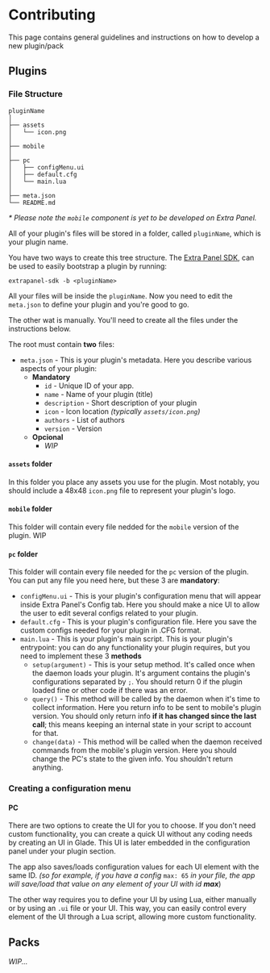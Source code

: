 # Contributing

This page contains general guidelines and instructions on how to develop a new plugin/pack

## Plugins

### File Structure

```
pluginName
│
├── assets
│   └── icon.png
│
├── mobile
│
├── pc
│   ├── configMenu.ui
│   ├── default.cfg
│   └── main.lua
│
├── meta.json
└── README.md
```

*\* Please note the `mobile` component is yet to be developed on Extra Panel.*

All of your plugin's files will be stored in a folder, called `pluginName`, which is your plugin name.

You have two ways to create this tree structure. The [Extra Panel SDK](https://gitlab.com/aurorafossorg/p/extra-panel/sdk/), can be used to easily bootstrap a plugin by running:

`extrapanel-sdk -b <pluginName>`

All your files will be inside the `pluginName`. Now you need to edit the `meta.json` to define your plugin and you're good to go.

The other wat is manually. You'll need to create all the files under the instructions below.

The root must contain **two** files:

- `meta.json` - This is your plugin's metadata. Here you describe various aspects of your plugin:
    - **Mandatory**
        - `id` - Unique ID of your app.
        - `name` - Name of your plugin (title)
        - `description` - Short description of your plugin
        - `icon` - Icon location *(typically `assets/icon.png`)*
        - `authors` - List of authors
        - `version` - Version
    - **Opcional**
        - *WIP*

#### `assets` folder

In this folder you place any assets you use for the plugin. Most notably, you should include a 48x48 `icon.png` file to represent your plugin's logo.

#### `mobile` folder

This folder will contain every file nedded for the `mobile` version of the plugin.
WIP

#### `pc` folder

This folder will contain every file needed for the `pc` version of the plugin. You can put any file you need here, but these 3 are **mandatory**:

- `configMenu.ui` - This is your plugin's configuration menu that will appear inside Extra Panel's Config tab. Here you should make a nice UI to allow the user to edit several configs related to your plugin.
- `default.cfg` - This is your plugin's configuration file. Here you save the custom configs needed for your plugin in .CFG format.
- `main.lua` - This is your plugin's main script. This is your plugin's entrypoint: you can do any functionality your plugin requires, but you need to implement these 3 **methods**
    - `setup(argument)` - This is your setup method. It's called once when the daemon loads your plugin. It's argument contains the plugin's configurations separated by `;`. You should return 0 if the plugin loaded fine or other code if there was an error.
    - `query()` - This method will be called by the daemon when it's time to collect information. Here you return info to be sent to mobile's plugin version. You should only return info **if it has changed since the last call**; this means keeping an internal state in your script to account for that.
    - `change(data)` - This method will be called when the daemon received commands from the mobile's plugin version. Here you should change the PC's state to the given info. You shouldn't return anything.

### Creating a configuration menu

#### PC

There are two options to create the UI for you to choose. If you don't need custom functionality, you can create a quick UI without any coding needs by creating an UI in Glade. This UI is later embedded in the configuration panel under your plugin section.

The app also saves/loads configuration values for each UI element with the same ID. *(so for example, if you have a config* `max: 65` *in your file, the app will save/load that value on any element of your UI with id **max***)

The other way requires you to define your UI by using Lua, either manually or by using an `.ui` file or your UI. This way, you can easily control every element of the UI through a Lua script, allowing more custom functionality.

## Packs

*WIP...*